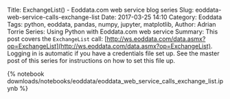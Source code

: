 Title: ExchangeList() - Eoddata.com web service blog series
Slug: eoddata-web-service-calls-exchange-list
Date: 2017-03-25 14:10
Category: Eoddata
Tags: python, eoddata, pandas, numpy, jupyter, matplotlib, 
Author: Adrian Torrie
Series: Using Python with Eoddata.com web service
Summary: This post covers the `ExchangeList` call: [http://ws.eoddata.com/data.asmx?op=ExchangeList](http://ws.eoddata.com/data.asmx?op=ExchangeList). Logging in is automatic if you have a credentials file set up. See the master post of this series for instructions on how to set this file up.

{% notebook downloads/notebooks/eoddata/eoddata_web_service_calls_exchange_list.ipynb %}
